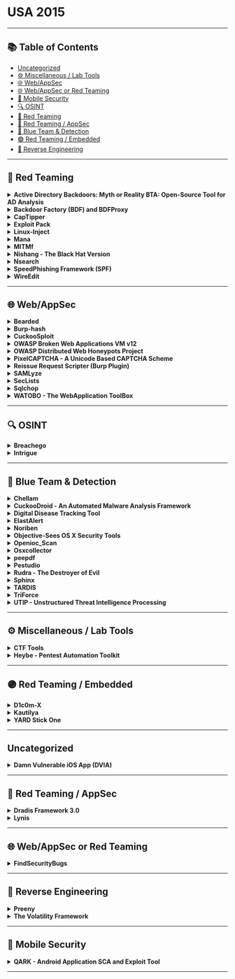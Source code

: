 # USA 2015
---
## 📚 Table of Contents
- [Uncategorized](#uncategorized)
- [⚙️ Miscellaneous / Lab Tools](#⚙️-miscellaneous-lab-tools)
- [🌐 Web/AppSec](#🌐-webappsec)
- [🌐 Web/AppSec or Red Teaming](#🌐-webappsec-or-red-teaming)
- [📱 Mobile Security](#📱-mobile-security)
- [🔍 OSINT](#🔍-osint)
- [🔴 Red Teaming](#🔴-red-teaming)
- [🔴 Red Teaming / AppSec](#🔴-red-teaming-appsec)
- [🔵 Blue Team & Detection](#🔵-blue-team-detection)
- [🟣 Red Teaming / Embedded](#🟣-red-teaming-embedded)
- [🧠 Reverse Engineering](#🧠-reverse-engineering)
---
## 🔴 Red Teaming
<details><summary><strong>Active Directory Backdoors: Myth or Reality BTA: Open-Source Tool for AD Analysis</strong></summary>

![BH-US-15](https://img.shields.io/badge/BH-US-15-blue) ![Category: 🔴 Red Teaming](https://img.shields.io/badge/Category:%20🔴%20Red%20Teaming-red) ![Joffrey Czarny](https://img.shields.io/badge/Joffrey%20Czarny-informational)

🔗 **Link:** Not Available  
📝 **Description:** When it comes to the security of the information system, Active Directory domain controllers are, or should be, at the center of concerns, which are (normally) to ensure compliance with best practices, and during a compromise proved to explore the possibility of cleaning the information system without having to rebuild Active Directory. However, few tools implement this process and several ways exist to backdoor Active Directory. We propose to present some possible backdoors which could be set by an intruder in Active Directory to keep administration rights. For example, how to modify the AdminSDHolder container in order to reapply rights after administrator actions. Moreover, backdoors can be implemented in Active Directory to help an intruder to gain back his privileges. Then, we will present BTA, an audit tool for Active Directory databases, and our methodology for verifying the application of good practices and the absence of malicious changes in these databases.The presentation will be organized as follows:- We begin by describing the stakes around the Active Directory, centerpiece of any information system based on Microsoft technologies.- We will continue by demonstrating some backdoors in order to keep admins rights or to help an intruder to quickly recover admins rights.- We will present BTA and the methodology developed to analysis Active Directory.We conclude with a feedback on real world usage of BTA.More information can be found on the Bitbucket repository https: //bitbucket.org/iwseclabs/bta

</details>

<details><summary><strong>Backdoor Factory (BDF) and BDFProxy</strong></summary>

![BH-US-15](https://img.shields.io/badge/BH-US-15-blue) ![Category: 🔴 Red Teaming](https://img.shields.io/badge/Category:%20🔴%20Red%20Teaming-red) ![Joshua Pitts](https://img.shields.io/badge/Joshua%20Pitts-informational)

🔗 **Link:** [Backdoor Factory (BDF) and BDFProxy](https://github.com/secretsquirrel/the-backdoor-factory)  
📝 **Description:** The Backdoor Factory (BDF), first released in 2013, is an open source framework for patching PE, ELF, and Mach-O binaries with payloads or shellcode.  Combine that with BDFProxy, a tool based on mitmProxy and BDF to MitM patch binaries during download over HTTP, pentesters can bring unique attack capabilities to red teaming engagements and other testing engagements. BDF/BDFProxy is included in multiple operating systems and frameworks including Kali-Linux, Veil-Evasion, BlackArch Linux, and MITMf.The presenter will demo multiple use cases, from red teaming, testing OS security, cover framework internals, writing custom scripts, and new features.

</details>

<details><summary><strong>CapTipper</strong></summary>

![BH-US-15](https://img.shields.io/badge/BH-US-15-blue) ![Category: 🔴 Red Teaming](https://img.shields.io/badge/Category:%20🔴%20Red%20Teaming-red) ![Omri Herscovici](https://img.shields.io/badge/Omri%20Herscovici-informational)

🔗 **Link:** [CapTipper](https://github.com/omriher/CapTipper)  
📝 **Description:** CapTipper is a python tool to analyze, explore, and revive HTTP malicious traffic. CapTipper sets up a web server that acts exactly as the server in the PCAP file and contains internal tools, with a powerful interactive console, for analysis and inspection of the hosts, objects, and conversations found.The tool provides the security researcher with easy access to the files and the understanding of the network flow, and is useful when trying to research exploits, pre-conditions, versions, obfuscations, plugins, and shellcodes.Feeding CapTipper with a drive-by traffic capture (e.g. of an exploit kit) displays the user with the REQUEST_URI's that were sent and metadata responses. The user can at this point browse to http://127.0.0.1/[URI] and receive the response back to the browser. In addition, an interactive shell is launched for deeper investigation using various commands such as hosts, hexdump, info, ungzip, body, client, dump, and more.

</details>

<details><summary><strong>Exploit Pack</strong></summary>

![BH-US-15](https://img.shields.io/badge/BH-US-15-blue) ![Category: 🔴 Red Teaming](https://img.shields.io/badge/Category:%20🔴%20Red%20Teaming-red) ![Juan Sacco](https://img.shields.io/badge/Juan%20Sacco-informational)

🔗 **Link:** [Exploit Pack](https://github.com/jsacco)  
📝 **Description:** Exploit Pack use an advanced software-defined interface that supports rapid reconfiguration to adapt exploit codes to the constantly evolving threat environment. Our technologies allow you to rapidly tests and defend against hostile remote targets.The mission of Exploit Pack is to process and exploit security issues, gain access and report incidents in a technical report to help you defend against hostile systems. We have successfully demonstrated our capabilities to detect, track, identify and negate security flaws.Website:http://exploitpack.com

</details>

<details><summary><strong>Linux-Inject</strong></summary>

![BH-US-15](https://img.shields.io/badge/BH-US-15-blue) ![Category: 🔴 Red Teaming](https://img.shields.io/badge/Category:%20🔴%20Red%20Teaming-red) ![Tyler Colgan](https://img.shields.io/badge/Tyler%20Colgan-informational)

🔗 **Link:** [Linux-Inject](https://github.com/maxcompston/inject-hook-linux)  
📝 **Description:** Have you ever wanted to inject code into a Linux process, but found yourself lacking an easy way to do it? Ever wished Linux had a system call, like CreateRemoteThread on Windows? Linux-Inject is the tool you were wishing for! It can load a shared object inside another process, in much the same way Windows lets you load DLLs in other processes. It does this by attaching to the target process with ptrace and overwriting part of its address space with a custom loader. Once the target process has executed the loader, Linux-Inject restores the target's overwritten memory and register state and sends it on its merry way. At that point, it's up to you to wreak whatever havoc you'd like within the target process via the newly loaded shared object. Linux-Inject supports x86, x86_64, and ARM.

</details>

<details><summary><strong>Mana</strong></summary>

![BH-US-15](https://img.shields.io/badge/BH-US-15-blue) ![Category: 🔴 Red Teaming](https://img.shields.io/badge/Category:%20🔴%20Red%20Teaming-red) ![Dominic White](https://img.shields.io/badge/Dominic%20White-informational)

🔗 **Link:** [Mana](https://github.com/sensepost/hostapd-mana)  
📝 **Description:** Mana Toolkit is a Wi-Fi rogue access point toolkit whose purpose is getting as many clients connected, and getting as many credentials from their connections. It was first presented at Defcon 22 last year (https://youtu.be/i2-jReLBSVk). It started as an attempt to get KARMA attacks working again, but ended up going much further. We will be extending it even further for Arsenal.It implements several patches to hostapd that:- Implement our improved KARMA attacks- Implement EAP credential interception (freeradius-wpe style, but built in)- Auto crack 'n add, where EAP credentials are cracked automatically to get the client to connect to a fake network with EAPAdditionally, it includes several configurations and scripts to gather credentials:- Firelamb - Our reimplementation of firesheep in python to grab cookies- Sslstrip-hsts - Leonardo NVE's HSTS bypass implementation- Certificate side loading - To attempt to load malicious certificates to better intercept SSL connections- Captive portal social engineering - Attempts to gather creds with fake captive portal, or google pages- Fake-internet - To fool various devices into thinking they are onlineFor Arsenal, we'll be improving the EAP functionality quite significantly, and adding the ability to target specific devices, as well as several bug fixes.More information can be found in the slides: http://www.slideshare.net/sensepost/improvement-in-rogue-access-points-sensepost-defcon-22

</details>

<details><summary><strong>MITMf</strong></summary>

![BH-US-15](https://img.shields.io/badge/BH-US-15-blue) ![Category: 🔴 Red Teaming](https://img.shields.io/badge/Category:%20🔴%20Red%20Teaming-red) ![Marcello Salvati](https://img.shields.io/badge/Marcello%20Salvati-informational)

🔗 **Link:** [MITMf](https://github.com/byt3bl33d3r/MITMf)  
📝 **Description:** The current state of Man-In-The-Middle tools is abysmal, most of them just don't work, are completely outdated or require a lot of time and effort to get working.MITMf brings to the table a one-stop-shop for offensive Man-In-The-Middle attacks, while improving and updating existing techniques.Written in Python, it's designed to be modular, customizable and extendible: anyone can write a custom plugin for their own needs.Currently the following plugins are available:- Responder - LLMNR, NBT-NS and MDNS poisoner- SSLstrip+ - Partially bypass HSTS- Spoof - Redirect traffic using ARP Spoofing, ICMP Redirects or DHCP Spoofing and modify DNS queries- Sniffer - Sniffs for various protocol login and authorized attempts- BeEFAutorun - Autoruns BeEF modules based on clients OS or browser type- AppCachePoison - Perform app cache poison attacks- SessionHijacking - Performs session hijacking attacks, and stores cookies in a firefox profile- BrowserProfiler - Attempts to enumerate all browser plugins of connected clients- CacheKill - Kills page caching by modifying headers- FilePwn - Backdoor executables being sent over http using bdfactory- Inject - Inject arbitrary content into HTML content- JavaPwn - Performs drive-by attacks on clients with out-of-date java browser plugins- Jskeylogger - Injects a javascript keylogger into clients webpages- Replace - Replace arbitary content in HTML content- SMBAuth - Evoke SMB challenge-response auth attempts- Upsidedownternet - Flips images 180 degrees

</details>

<details><summary><strong>Nishang - The Black Hat Version</strong></summary>

![BH-US-15](https://img.shields.io/badge/BH-US-15-blue) ![Category: 🔴 Red Teaming](https://img.shields.io/badge/Category:%20🔴%20Red%20Teaming-red) ![None](https://img.shields.io/badge/None-informational)

🔗 **Link:** [Nishang - The Black Hat Version](https://github.com/samratashok/nishang)  
📝 **Description:** Nishang is a framework which enables using PowerShell for Penetration Testing and Offensive Security. In the Black Hat edition, many interesting scripts and payloads will be released, as well as live demos of some work in progress will be done. Techniques like running shellcode in memory, using Gmail for code execution, SSID names for command execution, network relays, and more will be discussed.Come to see how PowerShell and Nishang could be used to enhance your Penetration Test.

</details>

<details><summary><strong>Nsearch</strong></summary>

![BH-US-15](https://img.shields.io/badge/BH-US-15-blue) ![Category: 🔴 Red Teaming](https://img.shields.io/badge/Category:%20🔴%20Red%20Teaming-red) ![Juan Jacobo TibaquirÃ¡](https://img.shields.io/badge/Juan%20Jacobo%20TibaquirÃ¡-informational)

🔗 **Link:** Not Available  
📝 **Description:** Nsearch is a tool that helps you find scripts that are used nmap (nse) it can be searched using the name, category author or combining the parameters. It is also possible to see the documentation of the scripts found, the principal programing is python. You can save your favorites scripts into a db table and set a rank. The tool has an auto installer script for debian (ubuntu, mint, kali linux), Red Hat (Fedora, CentOS), and MacOX. Nsearch is still under developing, the next features for adding are:- Launch nmap from the application using your own list of scripts favorites as a parameters- Release a version for windows- Release a GUI

</details>

<details><summary><strong>SpeedPhishing Framework (SPF)</strong></summary>

![BH-US-15](https://img.shields.io/badge/BH-US-15-blue) ![Category: 🔴 Red Teaming](https://img.shields.io/badge/Category:%20🔴%20Red%20Teaming-red) ![Adam Compton](https://img.shields.io/badge/Adam%20Compton-informational)

🔗 **Link:** [SpeedPhishing Framework (SPF)](https://github.com/toolswatch/blackhat-arsenal-tools/blob/master/phishing/spf.md)  
📝 **Description:** SPF is an open source simple email phishing tool/framework which can assist penetration testers in quickly deploying phishing exercises in minimal time. The tool, when provided minimal input (such as just a domain name), can automatically search for potential targets, deploy multiple phishing websites, craft and send phishing emails to the targets, record the results, generate a basic report, among other more advanced tasks.Features include:- Written in Python- Can be run fully Automated- Automated Target Identification- Profiling of Target Company- Hosting of Templated and Dynamical y Generated Phishing Websites- Sending of Emails- Collection of Phishing results- Verification of ResultsThe presenter will demo multiple use cases, cover framework internals, and new features.

</details>

<details><summary><strong>WireEdit</strong></summary>

![BH-US-15](https://img.shields.io/badge/BH-US-15-blue) ![Category: 🔴 Red Teaming](https://img.shields.io/badge/Category:%20🔴%20Red%20Teaming-red) ![Michael Sukhar](https://img.shields.io/badge/Michael%20Sukhar-informational)

🔗 **Link:** Not Available  
📝 **Description:** Text editors give us means to manipulate text documents without knowing the character encoding schemes and formatting mechanisms. Vector graphics editors allow us to edit vector based pictures without understanding the underlying vector math.We love Wireshark. It does a fantastic job capturing, decoding and analyzing network packets. But what if you want to edit them?WireEdit is a WYSIWYG editor for network packets. It allows editing network packets at any stack layer without knowing anything about their syntax and encoding rules.

</details>

---
## 🌐 Web/AppSec
<details><summary><strong>Bearded</strong></summary>

![BH-US-15](https://img.shields.io/badge/BH-US-15-blue) ![Category: 🌐 Web/AppSec](https://img.shields.io/badge/Category:%20🌐%20Web/AppSec-blue) ![Viacheslav Bakhmutov](https://img.shields.io/badge/Viacheslav%20Bakhmutov-informational)

🔗 **Link:** [Bearded](https://github.com/leoliu0/name_matching/blob/master/surname.txt)  
📝 **Description:** Bearded is an open source Security Automation platform. The platform allows Development, QA, and Security team members to perform automated web security scans with a set of tools (w3af, sslyze, nmap, arachni etc), and re-execute those scans as needed. All tools can be executed in the cloud in docker containers. Bearded has a default web interface which integrates all core options and makes it possible to manage large pentests easily.Similar to owtf or minion, but using docker containers and scalable for clouds.

</details>

<details><summary><strong>Burp-hash</strong></summary>

![BH-US-15](https://img.shields.io/badge/BH-US-15-blue) ![Category: 🌐 Web/AppSec](https://img.shields.io/badge/Category:%20🌐%20Web/AppSec-blue) ![Scott Johnson](https://img.shields.io/badge/Scott%20Johnson-informational) ![Tim MalcomVetter](https://img.shields.io/badge/Tim%20MalcomVetter-informational) ![Matt South](https://img.shields.io/badge/Matt%20South-informational)

🔗 **Link:** [Burp-hash](https://github.com/burp-hash/burp-hash)  
📝 **Description:** Burp-hash is a Burp Suite plugin. Many applications will hash parameters, such as ID numbers and email addresses for use in secure tokens, like session cookies. The plugin will passively scan requests looking for hashed values. Once a hashed value is found, it is compared to a table of parameters already observed in the application to find a match. The plugin keeps a lookout for parameters, such as usernames, email addresses, and ID numbers. It also keeps a lookout for hashes (SHA, MD5, etc). It hashes new data and compares to observed hashes. The user receives a notification if any hashes match. This automates the process of trying to guess common parameters used in the generation of hashes observed in an application.

</details>

<details><summary><strong>CuckooSploit</strong></summary>

![BH-US-15](https://img.shields.io/badge/BH-US-15-blue) ![Category: 🌐 Web/AppSec](https://img.shields.io/badge/Category:%20🌐%20Web/AppSec-blue) ![David Oren](https://img.shields.io/badge/David%20Oren-informational)

🔗 **Link:** [CuckooSploit](https://github.com/davidoren/CuckooSploit)  
📝 **Description:** CuckooSploit is an environment for comprehensive, automated analysis of web-based exploits, based on Cuckoo sandbox.The framework accepts URL or a PCAP file, and works at three levels:Exploitation Process - Detecting the core components of the exploitation process (ROP chains, shellcodes, and heap sprays) for when exploitation takes place but fails to launch payload for several reasons, along with immediate successful post-exploitation phenomena (example, process creation).Full Flow Emulation - Implementing the approach of full web emulation, rather than emulation of a single file at a time, since many exploits served by Exploit Kits do not work out of the web-page context (require configurations and/or arguments).Web Flow Detection  Redirection sequence chains, JavaScript obfuscations, evasion techniques.By using full web emulation on different combinations of OS/browser/plugin version, CuckooSploit increases the rate of malicious URL detection and presents a reliable verdict and, in some cases, CVE identification.

</details>

<details><summary><strong>OWASP Broken Web Applications VM v12</strong></summary>

![BH-US-15](https://img.shields.io/badge/BH-US-15-blue) ![Category: 🌐 Web/AppSec](https://img.shields.io/badge/Category:%20🌐%20Web/AppSec-blue) ![Chuck Willis](https://img.shields.io/badge/Chuck%20Willis-informational)

🔗 **Link:** Not Available  
📝 **Description:** The Open Web Application Security Project (OWASP) Broken Web Applications project (www.owaspbwa.org) provides a free and open source virtual machine loaded with web applications containing security vulnerabilities. This session will showcase the project VM and exhibit how it can be used for training, testing, and experimentation by people in a variety of roles.Demonstrations will cover how the project can be used by penetration testers who discover and exploit web application vulnerabilities, by developers and others who prevent and defend against web application attacks, and by individuals who respond to web application incidents.  New features and applications in the recently released version 1.2 of the VM will also be highlighted.

</details>

<details><summary><strong>OWASP Distributed Web Honeypots Project</strong></summary>

![BH-US-15](https://img.shields.io/badge/BH-US-15-blue) ![Category: 🌐 Web/AppSec](https://img.shields.io/badge/Category:%20🌐%20Web/AppSec-blue) ![Ryan Barnett](https://img.shields.io/badge/Ryan%20Barnett-informational)

🔗 **Link:** [OWASP Distributed Web Honeypots Project](https://github.com/SpiderLabs/owasp-distributed-web-honeypots/blob/master/README.md)  
📝 **Description:** The goal of the Distributed Web Honeypot (DWH) Project is to identify emerging attacks against web applications and report them to the community. This may include automated scanning activity, probes, as well as, targeted attacks against specific web sites or applications. The scope of this project has recently been expanded to include deployment of both standard web application honeypots and/or open proxy honeypots. Project participants may choose whether they want to run their honeypot as an open proxy or a stand-alone sensor. During the Black Hat Arsenal Demos, participants will be able to view live attack data within the central console server. We are also seeking participants who would like to join the project and deploy sensors.

</details>

<details><summary><strong>PixelCAPTCHA - A Unicode Based CAPTCHA Scheme</strong></summary>

![BH-US-15](https://img.shields.io/badge/BH-US-15-blue) ![Category: 🌐 Web/AppSec](https://img.shields.io/badge/Category:%20🌐%20Web/AppSec-blue) ![Gursev Singh Kalra](https://img.shields.io/badge/Gursev%20Singh%20Kalra-informational)

🔗 **Link:** [PixelCAPTCHA - A Unicode Based CAPTCHA Scheme](https://github.com/salesforce/pixel-captcha-project/blob/master/demo-webapp/src/main/java/com/salesforce/pixelcaptcha/demo/unused/TestCaptchaGenerator.java)  
📝 **Description:** The demo will discuss a new visual CAPTCHA scheme that leverages the 64K Unicode code points from the Basic Multilingual Plane (plane 0) to construct the CAPTCHAs that can be solved with 2 to 4 mouse clicks. We will discuss the design principles, the security mechanisms and its various features.There will be demonstrations for the various CAPTCHA configurations and the use cases. The proposed PixelCAPTCHA scheme will be released as an open source Java library along with a demo website.

</details>

<details><summary><strong>Reissue Request Scripter (Burp Plugin)</strong></summary>

![BH-US-15](https://img.shields.io/badge/BH-US-15-blue) ![Category: 🌐 Web/AppSec](https://img.shields.io/badge/Category:%20🌐%20Web/AppSec-blue) ![None](https://img.shields.io/badge/None-informational)

🔗 **Link:** [Reissue Request Scripter (Burp Plugin)](https://github.com/snoopysecurity/awesome-burp-extensions)  
📝 **Description:** This Burp plugin has one focus built script to replay HTTP request with various scripting language. It supports Python, Ruby, Perl, PHP, Powershell, and JavaScript. It is the swiss knife of the custom HTTP web exploits.This plugin starts where other automated tools reach their limit. It integrates itself well with "python-paddingoracle" tool to create custom padding oracle attack. It can be used to build quickly malicious JavaScript request for XSS payload. It can be used along sqlmap to exploit second order SQL injection.The BH Arsenal demo will focus on the most common usage: Padding Oracle, SQLi and XSS payload.The Burp plugin is available for download on GitHub and on the Burp App Store:- https://github.com/h3xstream/http-script-generator- https://pro.portswigger.net/bappstore/ShowBappDetails.aspx?uuid=6e0b53d8c801471c9dc614a016d8a20d

</details>

<details><summary><strong>SAMLyze</strong></summary>

![BH-US-15](https://img.shields.io/badge/BH-US-15-blue) ![Category: 🌐 Web/AppSec](https://img.shields.io/badge/Category:%20🌐%20Web/AppSec-blue) ![Jon Barber](https://img.shields.io/badge/Jon%20Barber-informational)

🔗 **Link:** Not Available  
📝 **Description:** Have you ever been faced with a Security Assertion Markup Language (SAML) Service Provider and dreaded the development effort required to attack it? Have you ever crafted custom SAML payloads and wondered why no one had written this tool before? SAMLyze is a new tool that makes pentesting SAML Service Providers fast and easy. It streamlines the attack process by providing preconfigured payloads for testing against XXE, DTD and automatically performs a variety of SAML validations. The web interface makes configuration of custom assertions and modification of any SAML response values simple. Additionally, the SAMLyze workflow allows for integration with web proxies such as Burp Suite and Zed Attack Proxy.

</details>

<details><summary><strong>SecLists</strong></summary>

![BH-US-15](https://img.shields.io/badge/BH-US-15-blue) ![Category: 🌐 Web/AppSec](https://img.shields.io/badge/Category:%20🌐%20Web/AppSec-blue) ![Jason Haddix](https://img.shields.io/badge/Jason%20Haddix-informational) ![Daniel Miessler](https://img.shields.io/badge/Daniel%20Miessler-informational)

🔗 **Link:** [SecLists](https://github.com/danielmiessler/SecLists)  
📝 **Description:** If you have been in the industry a little while you start to realize that tools are only as good as their fuzz lists. Great lists are the secret sauce behind mapping, bruteforcing, web exploitation, etc.The SecLists project is a collection of multiple types of lists used during security assessments. List types include usernames, passwords, URLs, sensitive data grep strings, fuzzing payloads, mapping/discovery, and many more. Our goals are to enable a security tester to pull this repo onto a new testing box and have access to every type of list that may be needed. This makes security testers less reliant on one tool and more empowered to write their own (or use the one of their choice).Come check out this project and we will walk you through several usages for the seclists project using your favorite proxies (Burp + ZAP, ++) and show how you can use it to enhance your current testing methodology!

</details>

<details><summary><strong>Sqlchop</strong></summary>

![BH-US-15](https://img.shields.io/badge/BH-US-15-blue) ![Category: 🌐 Web/AppSec](https://img.shields.io/badge/Category:%20🌐%20Web/AppSec-blue) ![Yusen Chen](https://img.shields.io/badge/Yusen%20Chen-informational)

🔗 **Link:** [Sqlchop](https://github.com/chaitin/sqlchop)  
📝 **Description:** This awesome new tool, sqlchop, is a new SQL injection detection engine, using a pipeline of smart recursive decoding, lexical analysis and semantic analysis. It can detect SQL injection query with extremely high accuracy and high recall with 0day SQLi detection ability, far better than nowadays' SQL injection detection tools, most of which based on regex rules. We proposed a novel algorithm to achieve both blazing fast speed and accurate detection ability using SQL syntax analysis.I will provide a web interface to demonstrate our new engine. And some CTF-like SQL injection challenge. Hackers are welcomed to have a try.We will prepare gifts and bonus for those who bypass our engine successfully.

</details>

<details><summary><strong>WATOBO - The WebApplication ToolBox</strong></summary>

![BH-US-15](https://img.shields.io/badge/BH-US-15-blue) ![Category: 🌐 Web/AppSec](https://img.shields.io/badge/Category:%20🌐%20Web/AppSec-blue) ![Andreas Schmidt](https://img.shields.io/badge/Andreas%20Schmidt-informational)

🔗 **Link:** [WATOBO - The WebApplication ToolBox](https://github.com/siberas/watobo/blob/master/watobo.gemspec)  
📝 **Description:** WATOBO is a security tool for testing web applications. It is intended to enable security professionals to perform efficient (semi-automated) web application security audits.Most important features are:- Powerful session management capabilities! You can define login scripts as well as logout signatures. So you don't have to login manually each time you get logged out.- Can act as a transparent proxy (requires nfqueue)- Vulnerability checks (SQLinjectin, XSS, LFI) out of the box- Handles Anti-CSRF-/One-Time-Tokens- Supports inline de-/encoding, so you don't have to copy strings to a transcoder and back again. Just do it inside the request/response window with a simple mouse click.- Smart filter functions, so you can find and navigate to the most interesting parts of the application easily.- Is written in (FX) Ruby and enables you to easily define your own checks- Runs on Windows, Linux, MacOS every OS supporting (FX) Ruby- Is free software (licensed under the GNU General Public License Version 2)

</details>

---
## 🔍 OSINT
<details><summary><strong>Breachego</strong></summary>

![BH-US-15](https://img.shields.io/badge/BH-US-15-blue) ![Category: 🔍 OSINT](https://img.shields.io/badge/Category:%20🔍%20OSINT-lightgrey) ![Christian Heinrich](https://img.shields.io/badge/Christian%20Heinrich-informational)

🔗 **Link:** Not Available  
📝 **Description:** Maltego Remote Transforms for Abusix, haveibeenpwned and BreachAlarm to perform link analysis and intrusion detection of compromised aliases, e-mail addresses, domains, plaintext and hashed passwords posted to Pastebin, Slexy, QuickLeak, Pastie, and Ghostbin.

</details>

<details><summary><strong>Intrigue</strong></summary>

![BH-US-15](https://img.shields.io/badge/BH-US-15-blue) ![Category: 🔍 OSINT](https://img.shields.io/badge/Category:%20🔍%20OSINT-lightgrey) ![Jonathan Cran](https://img.shields.io/badge/Jonathan%20Cran-informational)

🔗 **Link:** [Intrigue](https://gist.github.com/jcran?direction=asc&sort=created)  
📝 **Description:** Whether you're a penetration tester hunting easy targets, a bug bounty hunter looking to find bugs faster, or in charge of security for an enterprise network ... you need OSINT baked into your security processes. Join us for the world-wide release of Intrigue, an API-first framework for intelligence gathering and vulnerability discovery. The author will demo Intrigue, detail its architecture, and present results from IG experiments. Attendees will walk away with a scalable open-source framework for OSINT.

</details>

---
## 🔵 Blue Team & Detection
<details><summary><strong>Chellam</strong></summary>

![BH-US-15](https://img.shields.io/badge/BH-US-15-blue) ![Category: 🔵 Blue Team & Detection](https://img.shields.io/badge/Category:%20🔵%20Blue%20Team%20&%20Detection-cyan) ![Vivek Ramachandran](https://img.shields.io/badge/Vivek%20Ramachandran-informational)

🔗 **Link:** [Chellam](https://github.com/atktgs/BlackHat2015Arsenal)  
📝 **Description:** Chellam is a Wi-Fi IDS/Firewall for Windows. Chellam can detect Wi-Fi attacks, such as Honeypots, Evil Twins, Mis-association, and Hosted Network based backdoors etc., against a Windows based client without the need of custom hardware or drivers.The tool also allows you to create Firewall like rule sets for Wi-Fi networks and create alerts etc. when there is a rule mismatch.

</details>

<details><summary><strong>CuckooDroid - An Automated Malware Analysis Framework</strong></summary>

![BH-US-15](https://img.shields.io/badge/BH-US-15-blue) ![Category: 🔵 Blue Team & Detection](https://img.shields.io/badge/Category:%20🔵%20Blue%20Team%20&%20Detection-cyan) ![Idan Revivo](https://img.shields.io/badge/Idan%20Revivo-informational) ![Ofer Caspi](https://img.shields.io/badge/Ofer%20Caspi-informational)

🔗 **Link:** Not Available  
📝 **Description:** To combat the growing problem of Android malware, we present a new solution based on the popular open source framework Cuckoo Sandbox to automate the malware investigation process. Our extension enables the use of Cuckoo's features to analyze Android malware and provides new functionality for dynamic and static analysis. Our framework is an all in one solution for malware analysis on Android. It is extensible and modular, allowing the use of new, as well as existing, tools for custom analysis.The main capabilities of our CuckooDroid include:- Dynamic Analysis - based on Dalvik API hooking- Static Analysis - Integration with Androguard- Emulator Detection Prevention- Virtualization Managers that support the popular virtualization solutions (VMware,Virtualbox, Esxi, Xen, and Kvm) and now also android emulator.- Traffic Analysis- Intelligence Gathering - Collecting information from Virustotal, Google Play etc.- Behavioral SignaturesExamples of well-known malware will be used to demonstrate the framework capabilities and its usefulness in malware analysis.

</details>

<details><summary><strong>Digital Disease Tracking Tool</strong></summary>

![BH-US-15](https://img.shields.io/badge/BH-US-15-blue) ![Category: 🔵 Blue Team & Detection](https://img.shields.io/badge/Category:%20🔵%20Blue%20Team%20&%20Detection-cyan) ![Efrain Ortiz](https://img.shields.io/badge/Efrain%20Ortiz-informational)

🔗 **Link:** [Digital Disease Tracking Tool](https://github.com/atktgs/BlackHat2015Arsenal)  
📝 **Description:** Today's digital ecosystem is harboring digital diseases that are increasingly resistant to antiviral measures. Many information security professionals continue to address the malware (digital disease pathogen) threat by focusing on antiviral methods and the re-imaging of infected hosts. The prevalence of infection is not conducive to the old reactive vaccination paradigm of one antidote signature for all. Can we learn from epidemiologists and how they investigate biological diseases? How do we enable more people to help in this digital medical crisis? We know there aren't enough people working on the digital disease problem, so how do we increase the numbers? This Digital Disease Control Web-Based Tracking app is an alpha proof of concept visualization tool, inspired by epidemiology, to enable entry level technicians to enter the security field.

</details>

<details><summary><strong>ElastAlert</strong></summary>

![BH-US-15](https://img.shields.io/badge/BH-US-15-blue) ![Category: 🔵 Blue Team & Detection](https://img.shields.io/badge/Category:%20🔵%20Blue%20Team%20&%20Detection-cyan) ![Quentin Long](https://img.shields.io/badge/Quentin%20Long-informational)

🔗 **Link:** [ElastAlert](https://github.com/Yelp/elastalert/blob/master/setup.py)  
📝 **Description:** ElastAlert is a simple framework for alerting on anomalies, spikes, or other patterns of interest from data in Elasticsearch. It works by combining Elasticsearch with two types of modular components, rule types and alerts. Elasticsearch is periodically queried and the data is passed to the rule type, which determines when a match is found. When a match occurs, it is given to one or more alerts, which take action based on the match.

</details>

<details><summary><strong>Noriben</strong></summary>

![BH-US-15](https://img.shields.io/badge/BH-US-15-blue) ![Category: 🔵 Blue Team & Detection](https://img.shields.io/badge/Category:%20🔵%20Blue%20Team%20&%20Detection-cyan) ![Brian Baskin](https://img.shields.io/badge/Brian%20Baskin-informational)

🔗 **Link:** [Noriben](https://github.com/Rurik)  
📝 **Description:** Noriben is an open-source system monitoring tool that allows for quick and simplified tracking of malware activity. By wrapping its operation around Microsoft SysInternals Process Monitor, Noriben uses a comprehensive set of filters to generate very succinct reports that provide the required indicators to create Indicators of Compromise (IoC) alerts.Requirements:- Windows-based system with SysInternals Procmon.exe- Python 2.7.9 or 3.x.- Optional Python Requests and a VirusTotal public API key for VT lookups- Optional Python lib-yara for automated Yara scanningNoriben takes large volumes of system activity and filters out the background noise of system activity and legitimate operations. By focusing solely on important API calls, for file creation, registry operations, and network connections, Noriben creates a simple and straightforward report that features only the indicators that a security analyst or malware analyst cares about. Along with collecting indicators, Noriben will process all created or modified files through a collection of provided Yara signatures and detail any results. It will also submit any file hash to VirusTotal to collect its virus score.As Noriben runs in the background during live operation, it is also suitable to acquire activity while malware is being actively debugged by an analyst. This allows for the collection of artifacts not found during normal operation in standard sandboxes.Within 60 seconds an analyst can get a good handle on a malware's capability and determine if it's a new variant of a known family or something completely new and requiring reverse engineering. Noriben is currently in sophomore stages of development and is deployed in a number of malware analysis labs, including those run by federal law enforcement agencies and defense contractors, relying on its output simplicity to help analysts create actionable intelligence.

</details>

<details><summary><strong>Objective-Sees OS X Security Tools</strong></summary>

![BH-US-15](https://img.shields.io/badge/BH-US-15-blue) ![Category: 🔵 Blue Team & Detection](https://img.shields.io/badge/Category:%20🔵%20Blue%20Team%20&%20Detection-cyan) ![Patrick Wardle](https://img.shields.io/badge/Patrick%20Wardle-informational)

🔗 **Link:** [Objective-Sees OS X Security Tools](https://github.com/objective-see/FileMonitor)  
📝 **Description:** Patrick drank the Apple juice; to say he loves his Mac is an understatement. However, he is bothered by the increasing prevalence of OS X malware and how both Apple & 3rd-party security tools can be easily bypassed. Instead of just complaining about this fact, he decided to do something about it. To help secure his personal computer he's written various OS X security tools that he now shares online (always free!), via his personal website objective-see.com. So come watch as KnockKnock generically detects persistent OS X malware, DHS reveals hijacked applications, and BlockBlock provides runtime protection of persistence locations. Our Macs will remain secure!

</details>

<details><summary><strong>Openioc_Scan</strong></summary>

![BH-US-15](https://img.shields.io/badge/BH-US-15-blue) ![Category: 🔵 Blue Team & Detection](https://img.shields.io/badge/Category:%20🔵%20Blue%20Team%20&%20Detection-cyan) ![Takahiro Haruyama](https://img.shields.io/badge/Takahiro%20Haruyama-informational)

🔗 **Link:** [Openioc_Scan](https://github.com/TakahiroHaruyama/openioc_scan)  
📝 **Description:** Indicator of Compromise (IOC) is a piece of information that can be used to search for or identify potentially compromised systems. Forensic investigators can define and share IOC files according to some standards or rules such as OpenIOC and YARA. Currently, many IOCs are available on the Internet, but most of the IOCs cannot be used for memory forensics because they are composed of indicators dependent on disk or live response data.Two years ago, I introduced "volatile IOCs" based on RAM evidence only at SANS DFIR Summit 2013. We can detect malware in memory images using them faster than using disk-based traditional IOCs. Besides, we can define indicators based on not only metadata like file paths but also malware functions such as code injection sign, imported functions, unpacked codes, and so on. However, in order to scan threats using volatile IOCs, we needed to use a closed-source tool based on OpenIOC standard. I could not improve it even if there were some limitations in the tool.That's why I implemented "openioc_scan" as a plugin for Volatility Framework which is an open-source memory forensic tool. In this demonstration, I explain how to use it and details of the implementation. Furthermore, I also show the results of considerations about IOCs to detect unknown malware in RAM by focusing on generic traits of malware.

</details>

<details><summary><strong>Osxcollector</strong></summary>

![BH-US-15](https://img.shields.io/badge/BH-US-15-blue) ![Category: 🔵 Blue Team & Detection](https://img.shields.io/badge/Category:%20🔵%20Blue%20Team%20&%20Detection-cyan) ![Ivan Leichtling](https://img.shields.io/badge/Ivan%20Leichtling-informational)

🔗 **Link:** [Osxcollector](https://github.com/Yelp/osxcollector)  
📝 **Description:** We use Macs a lot at Yelp, which means that we see our fair share of Mac-specific security alerts. Host based detectors will tell us about known malware infestations or weird new startup items. Network based detectors see potential C2 callouts or DNS requests to resolve suspicious domains. Sometimes our awesome employees just let us know, "I think I have like Stuxnet or conficker or something on my laptop." When alerts fire, our incident response team's first goal is to "stop the bleeding"  to contain and then eradicate the threat. Next, we move to "root cause the alert"  figuring out exactly what happened and how we'll prevent it in the future. One of our primary tools for root causing OS X alerts is OSXCollector. OSXCollector is an open source forensic evidence collection and analysis toolkit for OS X. It was developed in-house at Yelp to automate the digital forensics and incident response (DFIR) our crack team of responders had been doing manually.

</details>

<details><summary><strong>peepdf</strong></summary>

![BH-US-15](https://img.shields.io/badge/BH-US-15-blue) ![Category: 🔵 Blue Team & Detection](https://img.shields.io/badge/Category:%20🔵%20Blue%20Team%20&%20Detection-cyan) ![Jose Miguel Esparza](https://img.shields.io/badge/Jose%20Miguel%20Esparza-informational)

🔗 **Link:** [peepdf](https://github.com/jesparza/peepdf)  
📝 **Description:** peepdf is a Python tool to explore PDF files in order to find out if the file can be harmful or not. The aim of this tool is to provide all the necessary components that a security researcher could need in a PDF analysis without using 3 or 4 tools to make all the tasks. With Peepdf it's possible to see all the objects in the document showing the suspicious elements, supports all the most used filters and encodings, it can parse different versions of a file, object streams and encrypted files. With the installation of PyV8 and Pylibemu it provides Javascript and shellcode analysis wrappers too. Apart of this it's able to create new PDF files and to modify/obfuscate existent ones.

</details>

<details><summary><strong>Pestudio</strong></summary>

![BH-US-15](https://img.shields.io/badge/BH-US-15-blue) ![Category: 🔵 Blue Team & Detection](https://img.shields.io/badge/Category:%20🔵%20Blue%20Team%20&%20Detection-cyan) ![Marc Ochsenmeier](https://img.shields.io/badge/Marc%20Ochsenmeier-informational)

🔗 **Link:** [Pestudio](https://github.com/jnwilson/MalwareExercises/blob/master/pestudio/pestudio/changes_log.txt)  
📝 **Description:** Pestudio is a unique tool that allows you to perform an initial assessment of a malware without even infecting a lab system or studying its code.Malicious executable often attempts to hide its malicious behavior and to evade detection. In doing so, it generally presents anomalies and suspicious patterns. The goal of Pestudio is to detect these anomalies, provide Indicators and score the Trust for the executable being analyzed. Since the executable file being analyzed is never started, you can inspect any unknown or malicious executable with no risk.Pestudio has been in the top 10 list of "Best Security Tool" in 2013 and 2014 by the readers of ToolsWatch.org.

</details>

<details><summary><strong>Rudra - The Destroyer of Evil</strong></summary>

![BH-US-15](https://img.shields.io/badge/BH-US-15-blue) ![Category: 🔵 Blue Team & Detection](https://img.shields.io/badge/Category:%20🔵%20Blue%20Team%20&%20Detection-cyan) ![Ankur Tyagi](https://img.shields.io/badge/Ankur%20Tyagi-informational)

🔗 **Link:** [Rudra - The Destroyer of Evil](https://github.com/7h3rAm/rudra)  
📝 **Description:** Rudra provides a framework for automated inspection of network capture files. It extends upon another tool called flow inspect and adds subsequent file-format aware analytics to its feature set. It consumes network capture files as input and passes them through a file type-specific analysis chain. In this chain, the file is operated upon by individual modules like:- FileID - Populates metadata like file entropy, compression ratio, hashes, bitrate, average packet rate, duration, etc.- Libnids - Handles IP defragmentation and TCP reassembly- ProtoID - Custom-made, minimal, regex-based protocol identification module (currently supports HTTP/SMTP/FTP/IMAP/POP3 identification)- Heuristics Engine - Uses a stochastic model based flow scanning engine to detect network traffic abnormalities- Yara Scan - Uses Yara's file scanning features to identify malicious network streams- Shellcode Scan - Uses Libemu to emulate and identify x86 shellcode- Regex Scan - Helps to identify and extract useful pieces of information (hashes, email addresses, private API keys, password DBs, etc.) from network traffic flows- Entropy visualization wih graphing support- DNS/Whois/GeoIP (with Google Maps API v3 integration) modulesEach of these modules sends a report JSON that is then collated to provide a highly verbose summary of the capture file. The analyst has an option of requesting the report in any one of the supported formats (JSON, HTML, PDF).The framework provides command-line based interactive interface that exposes a file analysis object. This object can be used to scan files and generate reports. This architecture also allows quick embedding within third-party tools and applications. Most of the analysis modules accept configuration options and as such provide a faster alternative to directly tweaking codebase.With the above listed modules and features in place, the project is still under development. There are plan to extend its functionality beyond capture files to include binary and document formats with the first public release.

</details>

<details><summary><strong>Sphinx</strong></summary>

![BH-US-15](https://img.shields.io/badge/BH-US-15-blue) ![Category: 🔵 Blue Team & Detection](https://img.shields.io/badge/Category:%20🔵%20Blue%20Team%20&%20Detection-cyan) ![Takehiro Takahashi](https://img.shields.io/badge/Takehiro%20Takahashi-informational)

🔗 **Link:** [Sphinx](https://github.com/hiro4848/sphinx)  
📝 **Description:** Sphinx is a highly scalable open source security monitoring tool that offers real-time auditing and analysis of host activities. It works by having clients forward various types of event logs including process execution with cryptographic signature (MD5 hash), network activity, dll/driver loading, as well as miscellaneous system events to a Sphinx server where each event is recorded and analyzed.With Sphinx, you can quickly find an answer to questions like:- Can we get a list of every event that happened on machine X between date Y and date Z?- Can we graphically trace what happened on my computer in the last 10 minutes because I feel there's something weird going on?- Who has run a piece of malware whose existence cannot be detected by our existing Anti-Virus product on our network?Give me a list of program executions as well as dll loads whose reputation is questionable or bad:- Is there Office application making outbound connection to China?- Are there any dlls injected into explorer.exe whose digital signature does not belong to Microsoft?You can build both simple and complex queries to search for threats. These queries can be run recurrently, and send alerts whenever there's a hit.

</details>

<details><summary><strong>TARDIS</strong></summary>

![BH-US-15](https://img.shields.io/badge/BH-US-15-blue) ![Category: 🔵 Blue Team & Detection](https://img.shields.io/badge/Category:%20🔵%20Blue%20Team%20&%20Detection-cyan) ![Travis Smith](https://img.shields.io/badge/Travis%20Smith-informational)

🔗 **Link:** [TARDIS](https://github.com/Tripwire/TARDIS)  
📝 **Description:** Tripwire Automated Reconnaissance and Deep Inspection System (TARDIS) is a framework which ties together threat feed data such as STIX and vulnerability scan data and references log repositories for indicators of compromise(IoC).  Threat feeds and log repositories contain mountains of data that can be difficult to manage.  TARDIS pulls relevant data from each and outputs the filtered data which matters to information security operation teams.  During Arsenal, we'll show live attacks, exploits and detection mechanisms with TARDIS.  Learn how to integrate the tool into your existing infrastructure and how to add value through additional threat feed data.

</details>

<details><summary><strong>TriForce</strong></summary>

![BH-US-15](https://img.shields.io/badge/BH-US-15-blue) ![Category: 🔵 Blue Team & Detection](https://img.shields.io/badge/Category:%20🔵%20Blue%20Team%20&%20Detection-cyan) ![David Cowen](https://img.shields.io/badge/David%20Cowen-informational)

🔗 **Link:** [TriForce](https://github.com/Jpja/BTC-and-XCP-Passphrase-Tools/blob/master/bulk-register-assets.html)  
📝 **Description:** Triforce is both a free and commercial product that allows an analyst to reconstruct past activity on a system down to the granular file change thanks to file system journaling forensics. New this year we've discovered even more data sources and can now go back up to 5 years in real world tests of individual granular file system changes.Learn how to:- Reverse Wipes- See what was uploaded and downloaded to dropbox- Discover the attackers toolkit- Discover the actual infection vector- Profile malware- See what attachments have been opened and when and more!

</details>

<details><summary><strong>UTIP - Unstructured Threat Intelligence Processing</strong></summary>

![BH-US-15](https://img.shields.io/badge/BH-US-15-blue) ![Category: 🔵 Blue Team & Detection](https://img.shields.io/badge/Category:%20🔵%20Blue%20Team%20&%20Detection-cyan) ![Elvis Hovor](https://img.shields.io/badge/Elvis%20Hovor-informational)

🔗 **Link:** [UTIP - Unstructured Threat Intelligence Processing](https://github.com/atktgs/BlackHat2015Arsenal)  
📝 **Description:** UTIP is an open-source solution that automates phases of threat data extraction from unstructured sources, and maps extracted elements to the STIX standard. By utilizing UTIP, security analysts and practitioners can:- Focus on analysis, instead of spending time parsing text in a document- Apply customized contextualization and prioritization filters to the extraction process- Increase automated communication (M2M) by converting ingested data into structured format- Perform higher order analysis on data extracted from these documents, and determine trends otherwise unattainableThe solution utilizes Scrumblr and Sketchy (open-source provided by Netflix) to scrape advisories, the OpenNLP stack for natural language processing, and a few machine learning techniques. The underlying web platform runs on Django, with D3 (JS framework) utilized to visualize insights drawn.

</details>

---
## ⚙️ Miscellaneous / Lab Tools
<details><summary><strong>CTF Tools</strong></summary>

![BH-US-15](https://img.shields.io/badge/BH-US-15-blue) ![Category: ⚙️ Miscellaneous / Lab Tools](https://img.shields.io/badge/Category:%20⚙️%20Miscellaneous%20/%20Lab%20Tools-gray) ![Yan Shoshitaishvili](https://img.shields.io/badge/Yan%20Shoshitaishvili-informational)

🔗 **Link:** [CTF Tools](https://github.com/zardus)  
📝 **Description:** There are a lot of tools written for security research and CTFs, but fairly few gain enough traction to be packaged and distributed by the likes of Ubuntu, or even Kali. Worse, when they *are* packaged, the packaged versions are often hopelessly outdated. This is unfortunate, and causes most researchers to have to spend time tracking down, compiling, configuring, and installing these tools. Also, when a computer has to be reinstalled the process generally has to be done again.There is a need for a central repository of such tools to track them and allow security researchers to easily install them (without screwing up the whole host system!). This is the story of such a repository.I've gone through the list of tools I've used in CTFs and in my research I have found the ones that are not adequately packaged, and created a central place for install scripts. The build system works with simple shell scripts (for easier contribution of packages) and installs everything under ~/tools (or, really, any other directory), without any global system changes (except for apt-getting dependencies from official repositories).As far as I can tell, this is the first repository of obscure security research tools, and I think it'll be a useful thing for the community at large.

</details>

<details><summary><strong>Heybe - Pentest Automation Toolkit</strong></summary>

![BH-US-15](https://img.shields.io/badge/BH-US-15-blue) ![Category: ⚙️ Miscellaneous / Lab Tools](https://img.shields.io/badge/Category:%20⚙️%20Miscellaneous%20/%20Lab%20Tools-gray) ![Bahtiyar Bircan](https://img.shields.io/badge/Bahtiyar%20Bircan-informational) ![Gokhan Alkan](https://img.shields.io/badge/Gokhan%20Alkan-informational)

🔗 **Link:** Not Available  
📝 **Description:** Heybe is Penetration Testing Automation Kit. It consists of modules that can be used to fully automate each step of pen-tests and make them most effective. With Heybe you can own all systems in a target company in matter of minutes. Heybe was first released during Black Hat USA 2014 Arsenal. This is new and updated version with some new modules.Heybe modules:Fener: Fast network discovery tool optimized for speed. Fener leverages several networking tools to discover all hosts within target network. Fener leverages automated active and passive discovery techniques to discover targets.Crowbar (Prevoiusly Levye): Brute force tool. Levye is used for automating brute forcing process against common and not so common protocols like openvpn and VNC.NetworK9 (Previously DepDep): Post exploitation tool. NK9 is a merciless sentinel which will seek sensitive files containing critical info leaking through your network.SeeS: High precision social engineering tool. Sees is used for performing tail-made social engineering campaigns with high success ratio.ADHunter: MS Active Directory takeover tool. It cane used to automate and speed up active directory attacks and give the keys to the kingdom in minutes.More information about Heybe modules can be found at following links:http://www.toolswatch.org/2014/05/new-tool-depdep-v1-0-determine-critical-data-in-network-sharing-released/http://www.galkan.net/2014/03/how-to-determine-critical-data-in-netwok-sharing.htmlhttp://blackarch.org/tools.html

</details>

---
## 🟣 Red Teaming / Embedded
<details><summary><strong>D1c0m-X</strong></summary>

![BH-US-15](https://img.shields.io/badge/BH-US-15-blue) ![Category: 🟣 Red Teaming / Embedded](https://img.shields.io/badge/Category:%20🟣%20Red%20Teaming%20/%20Embedded-purple) ![Michael Hudson](https://img.shields.io/badge/Michael%20Hudson-informational)

🔗 **Link:** [D1c0m-X](https://github.com/atktgs/BlackHat2015Arsenal)  
📝 **Description:** DICOM (Digital Imaging and Communications in Medicine) is recognized worldwide for the exchange of medical tests, designed for handling, display, storage, printing, and transmission standard. It includes defining a file format and a network communication protocol.Target:D1c0m-X is a tool that is responsible for searching the TCP / IP port Robot surgery or x-rays, CT scans, MRI or other medical device that use this protocol, and once found, check if the firmware is vulnerable, if not vulnerable, try to exploit the same way using scripts, which are intended to block the connection between the server and the Robot, making a DDOS or accessing the System.Before launching the attack, D1c0m-X also explores the possibility of an intrusion through the Corporative Web of the Hospital or Clinic, if the intrusion is achieved, we proceed to interact with shell console, applying different vulnerabilities, such as SQLI, Default password, etc.Finally, the DUMP of critical information of Patients, Doctors and Staff is automated.

</details>

<details><summary><strong>Kautilya</strong></summary>

![BH-US-15](https://img.shields.io/badge/BH-US-15-blue) ![Category: 🟣 Red Teaming / Embedded](https://img.shields.io/badge/Category:%20🟣%20Red%20Teaming%20/%20Embedded-purple) ![Nikhil Mittal](https://img.shields.io/badge/Nikhil%20Mittal-informational)

🔗 **Link:** [Kautilya](https://github.com/samratashok)  
📝 **Description:** Kautilya is a framework which enables using Human Interface Devices (HIDs) in Penetration Testing. Kautilya is capable of generating ready-to-use payloads for a HID. In the Black Hat edition, new payloads will be added and live demos will be shown.Come and learn techniques like dumping system secrets in plain, data, executing shellcode in memory, installing backdoors, dropping malicious files and much more using nothing but a HID capable of mimicking a keyboard.

</details>

<details><summary><strong>YARD Stick One</strong></summary>

![BH-US-15](https://img.shields.io/badge/BH-US-15-blue) ![Category: 🟣 Red Teaming / Embedded](https://img.shields.io/badge/Category:%20🟣%20Red%20Teaming%20/%20Embedded-purple) ![Michael Ossmann](https://img.shields.io/badge/Michael%20Ossmann-informational) ![Taylor Streetman](https://img.shields.io/badge/Taylor%20Streetman-informational)

🔗 **Link:** [YARD Stick One](https://github.com/eq-3/occu/blob/master/WebUI/www/rega/licenseinfo.htm)  
📝 **Description:** YARD Stick One is a sub-1 GHz wireless transceiver controlled directly from your computer. It uses the same radio circuit as the popular IM-Me. The radio functions that are possible by customizing IM-Me firmware are now at your fingertips when you attach YARD Stick One to a computer via USB.YARD Stick One (Yet Another Radio Dongle) comes with RfCat firmware installed, courtesy of atlas. RfCat allows you to control the wireless transceiver from an interactive Python shell or your own program running on your computer. The device also has CC Bootloader installed, so you can upgrade RFCat or install your own firmware without any additional programming hardware.Featuring an external antenna connector, transmit and receive amplification, and plenty of expansion options, YARD Stick One is the most powerful CC1111 board available. Unlike previous devices based on the CC1111 transceiver, it operates effectively over the entire frequency range of the transceiver IC, and it is open source hardware.

</details>

---
## Uncategorized
<details><summary><strong>Damn Vulnerable iOS App (DVIA)</strong></summary>

![BH-US-15](https://img.shields.io/badge/BH-US-15-blue) ![Category: Uncategorized](https://img.shields.io/badge/Category:%20Uncategorized-lightgrey) ![Prateek Gianchandani](https://img.shields.io/badge/Prateek%20Gianchandani-informational)

🔗 **Link:** [Damn Vulnerable iOS App (DVIA)](https://github.com/prateek147)  
📝 **Description:** Damn Vulnerable iOS App (DVIA) is an iOS application that is damn vulnerable. The main goal is to provide a platform to mobile security enthusiasts/professionals or students to test their iOS penetration testing skills in a legal environment. This application covers all the common vulnerabilities found in iOS applications (following OWASP top 10 mobile risks) and contains several challenges that the user can try. This application also contains a section where a user can read various articles on iOS application security.Vulnerabilities and Challenges Include:- Insecure Data Storage- Jailbreak Detection- Runtime Manipulation- Piracy Detection- Sensitive information in memory- Transport Layer Security (http, https, cert pinning)- Client Side Injection- Information Disclosure- Broken Cryptography- Security Decisions via Untrusted input- Side channel data leakage- Application PatchingThe new version of DVIA will include vulnerabilities, like Brute forcing login screens, touch id bypass, insecure apple watch sync, insecure data storage, and vulnerabilities in extensions, etc.

</details>

---
## 🔴 Red Teaming / AppSec
<details><summary><strong>Dradis Framework 3.0</strong></summary>

![BH-US-15](https://img.shields.io/badge/BH-US-15-blue) ![Category: 🔴 Red Teaming / AppSec](https://img.shields.io/badge/Category:%20🔴%20Red%20Teaming%20/%20AppSec-red) ![Daniel Martin](https://img.shields.io/badge/Daniel%20Martin-informational)

🔗 **Link:** [Dradis Framework 3.0](https://github.com/etdsoft)  
📝 **Description:** Dradis is an extensible, cross-platform, open source collaboration framework for InfoSec teams. It can import from over 15 popular tools, including Nessus, Qualys, and Burp. Started in 2007, the Dradis Framework project has been growing ever since.Dradis is the best tool to consolidate the output of different scanners, add your manual findings and evidence and have all the engagement information in one place.Come to see Dradis 3.0 in action. Three years after our last official release, we've got a new version of the app that is ready for you to use and enjoy packed with new features (download-and-run packages, node properties, HTTP API, PDF reports), and new tool connectors (Acunetix, NTO spider).Come and check it out before we run out of stickers!

</details>

<details><summary><strong>Lynis</strong></summary>

![BH-US-15](https://img.shields.io/badge/BH-US-15-blue) ![Category: 🔴 Red Teaming / AppSec](https://img.shields.io/badge/Category:%20🔴%20Red%20Teaming%20/%20AppSec-red) ![Michael Boelen](https://img.shields.io/badge/Michael%20Boelen-informational)

🔗 **Link:** [Lynis](https://github.com/mboelen)  
📝 **Description:** Most of us have performed some level of system hardening, using checklists or custom scripts. The next level is to keep the security defenses of your systems compliant with your baselines. Lynis is an open source tool to help you with this goal. It is portable, flexible and specialized on Linux/Unix based systems. It performs an in-depth health check of your systems and tells you what additional steps you can take to lock them down. In this demo, we will see how easy it is to use, yet flexible enough to support much more than initially is visible.

</details>

---
## 🌐 Web/AppSec or Red Teaming
<details><summary><strong>FindSecurityBugs</strong></summary>

![BH-US-15](https://img.shields.io/badge/BH-US-15-blue) ![Category: 🌐 Web/AppSec or Red Teaming](https://img.shields.io/badge/Category:%20🌐%20Web/AppSec%20or%20Red%20Teaming-blue) ![Philippe Arteau](https://img.shields.io/badge/Philippe%20Arteau-informational)

🔗 **Link:** [FindSecurityBugs](https://github.com/find-sec-bugs/find-sec-bugs)  
📝 **Description:** FindSecurityBugs is a plugin for the Java static analysis tool FindBugs. This plugin consists of set rules that focus only on security weaknesses. It can be use by developers or security analysts to find vulnerabilities in their code.The plugin can identify weaknesses in Java web applications, Scala web applications and Android mobile applications. The assessment can be done in an IDE, such as Eclipse, or IntelliJ. It can also be configured in continuous integration environment, such as SonarQube.The demonstrations at BH Arsenal will focus on the integration in IntelliJ and SonarQube. Example of vulnerable applications will be scanned and basic code review methodology will be presented.FindSecurityBugs has already received some attention from the security community. It is integrated in the SWAMP code review service funded by the DHS. The OWASP Top 10 describe the tool as "the most promising" from the open source alternatives. It is used in the academia for security laboratories and the commercial sector. Finally, it was used with success in the code review of the Norwegian Voting System in 2013.The tool is released under LGPL and it is available for download at http://h3xstream.github.io/find-sec-bugs/

</details>

---
## 🧠 Reverse Engineering
<details><summary><strong>Preeny</strong></summary>

![BH-US-15](https://img.shields.io/badge/BH-US-15-blue) ![Category: 🧠 Reverse Engineering](https://img.shields.io/badge/Category:%20🧠%20Reverse%20Engineering-orange) ![None](https://img.shields.io/badge/None-informational)

🔗 **Link:** Not Available  
📝 **Description:** Preeny [1] helps you pwn noobs by making it easier to interact with binaries locally. It provides many different LD_PRELOAD binaries that implement a wide range of capabilities. Preeny can keep a binary from using ptrace, forking, or sending signals. It can override the random seed to disable randomness, suspend programs at startup (for debugging/analysis), patch binaries at load time, and can even convert network applications to be able to interact on the commandline. It's been used enable AFL to fuzz nginx [2], and has been used in a lot of reverse engineering, malware analysis, and exploitation work.The demo will go through Preeny's capabilities, discuss the addition of new functionality to Preeny, and detail scenarios where Preeny comes in handy.

</details>

<details><summary><strong>The Volatility Framework</strong></summary>

![BH-US-15](https://img.shields.io/badge/BH-US-15-blue) ![Category: 🧠 Reverse Engineering](https://img.shields.io/badge/Category:%20🧠%20Reverse%20Engineering-orange) ![Michael Ligh](https://img.shields.io/badge/Michael%20Ligh-informational)

🔗 **Link:** [The Volatility Framework](https://github.com/volatilityfoundation/volatility/wiki/Volatility-Documentation-Project/92de893f43450b49a2ed39ddb68415d0fb87e464)  
📝 **Description:** The Volatility Framework is a completely open collection of tools, implemented in Python under the GNU General Public License, for the extraction of digital artifacts from volatile memory (RAM) samples of Windows, Linux, Mac OS X, and Android systems. After last year's Arsenal, we're excited to come back and demo an entirely different set of features, such as:- Extracting injected code and defeating anti-reversing tricks. In particular, we'll repair a PE file whose header(s) have been erased from memory.- How to reverse engineer PlugX and determine what system memory it manipulates to hide its persistence mechanism. We'll use what we learn to design a new Volatility plugin that detects the rootkit trick.- Using the new unified output rendering engine to consume and process large sets of memory artifacts in JSON, SQL, and other formats. In short, you'll learn how to build analysis tools on top of the Volatility Framework.

</details>

---
## 📱 Mobile Security
<details><summary><strong>QARK - Android Application SCA and Exploit Tool</strong></summary>

![BH-US-15](https://img.shields.io/badge/BH-US-15-blue) ![Category: 📱 Mobile Security](https://img.shields.io/badge/Category:%20📱%20Mobile%20Security-yellow) ![Tony Trummer](https://img.shields.io/badge/Tony%20Trummer-informational) ![Tushar Dalvi](https://img.shields.io/badge/Tushar%20Dalvi-informational)

🔗 **Link:** [QARK - Android Application SCA and Exploit Tool](https://github.com/syselement/ine-notes/blob/main/emapt/emapt-references.md)  
📝 **Description:** Introducing QARK (Quick Android Review Kit), a new tool designed with both red and blue teams in mind. QARK will perform static code analysis on Android applications, by decompiling them, parsing their manifests, and finally tokenizing the underlying Java code to allow full source-to-sink mapping.Unlike other tools QARK will also automatically create customized ADB commands to demonstrate vulnerabilities and probably coolest of all, it can create customized Proof-of-Concept apps to exploit the vulnerabilities it finds.

</details>

---